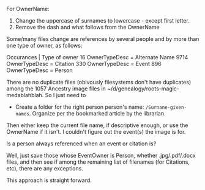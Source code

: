 For OwnerName:

1. Change the uppercase of surnames to lowercase - except first letter.
2. Remove the dash and what follows from the OwnerName

Some/many files change are references by several people and by more than one type of owner, as follows: 


Occurances | Type of owner
     16 OwnerTypeDesc = Alternate Name
   9714 OwnerTypeDesc = Citation
    330 OwnerTypeDesc = Event
    896 OwnerTypeDesc = Person

There are no duplicate files (obivously filesystems don't have duplicates) among the 1057 Ancestry image files in
~/d/genealogy/roots-magic-medablahblah. So I just need to

* Create a folder for the right person person's name: `/Surnane-given-names`. Organize per the bookmarked article
by the librarian.

Then either keep the current file name, if descriptive enough, or use the OwnerName if it isn't. I couldn't
figure out the event(s) the image is for.

Is a person always referenced when an event or citation is?

Well, just save those whose EventOwner is Person, whether .jpg/.pdf/.docx files, and then see if among the
remaining list of filenames (for Citations, etc), there are any exceptions.

This approach is straight forward.
